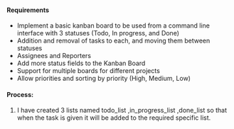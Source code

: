 #### Requirements
- Implement a basic kanban board to be used from a command line interface with 3 statuses (Todo, In progress, and Done)
- Addition and removal of tasks to each, and moving them between statuses
- Assignees and Reporters
- Add more status fields to the Kanban Board
- Support for multiple boards for different projects
- Allow priorities and sorting by priority (High, Medium, Low)
#### Process:
1. I have created 3 lists named todo_list ,in_progress_list ,done_list so that when the task is given it will be added to the required specific list.
